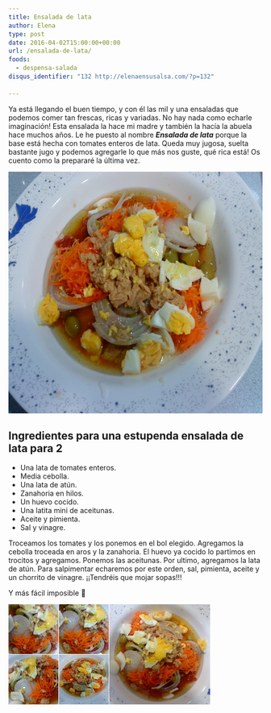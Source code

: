 ```yaml
---
title: Ensalada de lata
author: Elena
type: post
date: 2016-04-02T15:00:00+00:00
url: /ensalada-de-lata/
foods:
  - despensa-salada
disqus_identifier: "132 http://elenaensusalsa.com/?p=132"

---
```

Ya está llegando el buen tiempo, y con él las mil y una ensaladas que podemos comer tan frescas, ricas y variadas. No hay nada como echarle imaginación! Esta ensalada la hace mi madre y también la hacía la abuela hace muchos años. Le he puesto al nombre _**Ensalada de lata**_ porque la base está hecha con tomates enteros de lata. Queda muy jugosa, suelta bastante jugo y podemos agregarle lo que más nos guste, qué rica está! Os cuento como la prepararé la última vez.

[<img class="alignnone size-full wp-image-604" src="/2018/03/DSC00493_thumb-5B1-5D.jpg" alt="" width="640" height="480" />][1]

## Ingredientes para una estupenda ensalada de lata para 2

  * Una lata de tomates enteros.
  * Media cebolla.
  * Una lata de atún.
  * Zanahoria en hilos.
  * Un huevo cocido.
  * Una latita mini de aceitunas.
  * Aceite y pimienta.
  * Sal y vinagre.

Troceamos los tomates y los ponemos en el bol elegido. Agregamos la cebolla troceada en aros y la zanahoria. El huevo ya cocido lo partimos en trocitos y agregamos. Ponemos las aceitunas. Por ultimo, agregamos la lata de atún. Para salpimentar echaremos por este orden, sal, pimienta, aceite y un chorrito de vinagre. ¡¡Tendréis que mojar sopas!!!

Y más fácil imposible 🙂

[<img class="alignnone wp-image-603 size-full" title="Ensalada de lata" src="/2018/03/InlineRepresentation7b4ecf28-17c1-4691-b0bd-89b0de052b7d-5B1-5D.jpg" alt="Ensalada de lata" width="400" height="199" />][2]

 [1]: /2018/03/DSC00493_thumb-5B1-5D.jpg
 [2]: /2018/03/InlineRepresentation7b4ecf28-17c1-4691-b0bd-89b0de052b7d-5B1-5D.jpg
